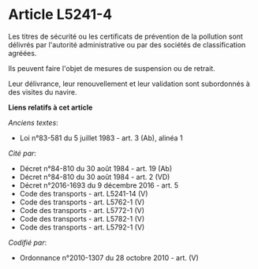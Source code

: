 # Article L5241-4

Les titres de sécurité ou les certificats de prévention de la pollution sont délivrés par l'autorité administrative ou par
des sociétés de classification agréées.

Ils peuvent faire l'objet de mesures de suspension ou de retrait.

Leur délivrance, leur renouvellement et leur validation sont subordonnés à des visites du navire.

**Liens relatifs à cet article**

_Anciens textes_:

  - Loi n°83-581 du 5 juillet 1983 - art. 3 (Ab), alinéa 1

_Cité par_:

  - Décret n°84-810 du 30 août 1984 - art. 19 (Ab)
  - Décret n°84-810 du 30 août 1984 - art. 2 (VD)
  - Décret n°2016-1693 du 9 décembre 2016 - art. 5
  - Code des transports - art. L5241-14 (V)
  - Code des transports - art. L5762-1 (V)
  - Code des transports - art. L5772-1 (V)
  - Code des transports - art. L5782-1 (V)
  - Code des transports - art. L5792-1 (V)

_Codifié par_:

  - Ordonnance n°2010-1307 du 28 octobre 2010 - art. (V)
